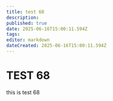 ```yaml
---
title: test 68
description: 
published: true
date: 2025-06-16T15:00:11.594Z
tags: 
editor: markdown
dateCreated: 2025-06-16T15:00:11.594Z
---
```


# TEST 68
this is test 68
